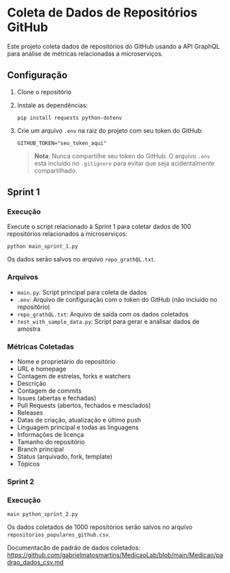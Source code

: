 # Coleta de Dados de Repositórios GitHub

Este projeto coleta dados de repositórios do GitHub usando a API GraphQL para análise de métricas relacionadas a microserviços.

## Configuração

1. Clone o repositório
2. Instale as dependências:
   ```
   pip install requests python-dotenv
   ```
3. Crie um arquivo `.env` na raiz do projeto com seu token do GitHub:
   ```
   GITHUB_TOKEN="seu_token_aqui"
   ```
   
   > **Nota**: Nunca compartilhe seu token do GitHub. O arquivo `.env` está incluído no `.gitignore` para evitar que seja acidentalmente compartilhado.

## Sprint 1


### Execução

Execute o script relacionado à Sprint 1 para coletar dados de 100 repositórios relacionados a microserviços:

```
python main_sprint_1.py
```

Os dados serão salvos no arquivo `repo_grathQL.txt`.

### Arquivos

- `main.py`: Script principal para coleta de dados
- `.env`: Arquivo de configuração com o token do GitHub (não incluído no repositório)
- `repo_grathQL.txt`: Arquivo de saída com os dados coletados
- `test_with_sample_data.py`: Script para gerar e analisar dados de amostra

### Métricas Coletadas

- Nome e proprietário do repositório
- URL e homepage
- Contagem de estrelas, forks e watchers
- Descrição
- Contagem de commits
- Issues (abertas e fechadas)
- Pull Requests (abertos, fechados e mesclados)
- Releases
- Datas de criação, atualização e último push
- Linguagem principal e todas as linguagens
- Informações de licença
- Tamanho do repositório
- Branch principal
- Status (arquivado, fork, template)
- Tópicos


### Sprint 2

### Execução
```
main python_sprint_2.py
```

Os dados coletados de 1000 repositórios serão salvos no arquivo `repositorios_populares_github.csv`.

Documentacão de padrão de dados coletados: https://github.com/gabrielmatosmartins/MedicaoLab/blob/main/Medicao/padrao_dados_csv.md
